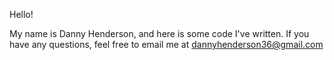 Hello!

My name is Danny Henderson, and here is some code I've written.
If you have any questions, feel free to email me at dannyhenderson36@gmail.com
